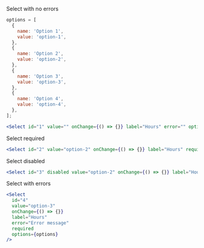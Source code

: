Select with no errors

```jsx
options = [
  {
    name: 'Option 1',
    value: 'option-1',
  },
  {
    name: 'Option 2',
    value: 'option-2',
  },
  {
    name: 'Option 3',
    value: 'option-3',
  },
  {
    name: 'Option 4',
    value: 'option-4',
  },
];

<Select id="1" value="" onChange={() => {}} label="Hours" error="" options={options} />;
```

Select required

```jsx
<Select id="2" value="option-2" onChange={() => {}} label="Hours" required options={options} />
```

Select disabled

```jsx
<Select id="3" disabled value="option-2" onChange={() => {}} label="Hours" required options={options} />
```

Select with errors

```jsx
<Select
  id="4"
  value="option-3"
  onChange={() => {}}
  label="Hours"
  error="Error message"
  required
  options={options}
/>
```
